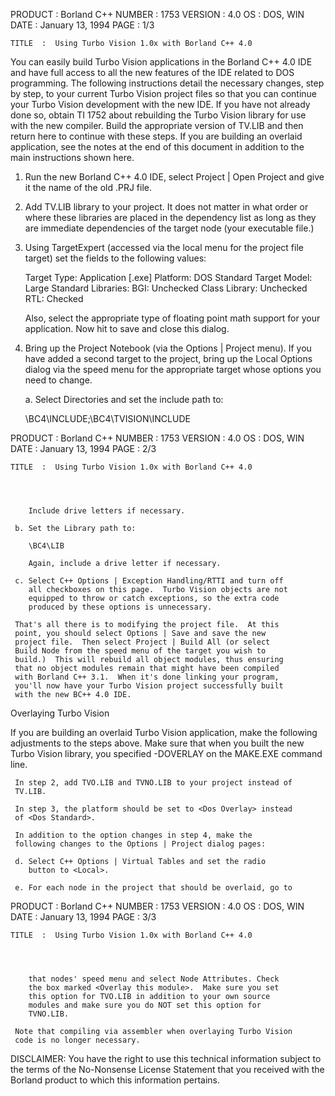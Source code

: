 






  PRODUCT  :  Borland C++                           NUMBER  :  1753
  VERSION  :  4.0
       OS  :  DOS, WIN
     DATE  :  January 13, 1994                         PAGE  :  1/3

    TITLE  :  Using Turbo Vision 1.0x with Borland C++ 4.0




  You can easily build Turbo Vision applications in the Borland C++
  4.0 IDE and have full access to all the new features of the IDE
  related to DOS programming.  The following instructions detail
  the necessary changes, step by step, to your current Turbo Vision
  project files so that you can continue your Turbo Vision
  development with the new IDE.  If you have not already done so,
  obtain TI 1752 about rebuilding the Turbo Vision library for use
  with the new compiler.  Build the appropriate version of TV.LIB
  and then return here to continue with these steps.  If you are
  building an overlaid application, see the notes at the end of
  this document in addition to the main instructions shown here.

  1. Run the new Borland C++ 4.0 IDE, select Project | Open Project
     and give it the name of the old .PRJ file.

  2. Add TV.LIB library to your project.  It does not matter in
     what order or where these libraries are placed in the
     dependency list as long as they are immediate dependencies of
     the target node (your executable file.)

  3. Using TargetExpert (accessed via the local menu for the
     project file target) set the fields to the following values:

     Target Type:       Application [.exe]
     Platform:                  DOS Standard
     Target Model:              Large
     Standard Libraries:
        BGI:                       Unchecked
        Class Library:       Unchecked
        RTL:                       Checked

     Also, select the appropriate type of floating point math
     support for your application.  Now hit <OK> to save and close
     this dialog.

  4. Bring up the Project Notebook (via the Options | Project
     menu).  If you have added a second target to the project,
     bring up the Local Options dialog via the speed menu for the
     appropriate target whose options you need to change.

     a. Select Directories and set the include path to:

        \BC4\INCLUDE;\BC4\TVISION\INCLUDE













  PRODUCT  :  Borland C++                           NUMBER  :  1753
  VERSION  :  4.0
       OS  :  DOS, WIN
     DATE  :  January 13, 1994                         PAGE  :  2/3

    TITLE  :  Using Turbo Vision 1.0x with Borland C++ 4.0




        Include drive letters if necessary.

     b. Set the Library path to:

        \BC4\LIB

        Again, include a drive letter if necessary.

     c. Select C++ Options | Exception Handling/RTTI and turn off
        all checkboxes on this page.  Turbo Vision objects are not
        equipped to throw or catch exceptions, so the extra code
        produced by these options is unnecessary.

     That's all there is to modifying the project file.  At this
     point, you should select Options | Save and save the new
     project file.  Then select Project | Build All (or select
     Build Node from the speed menu of the target you wish to
     build.)  This will rebuild all object modules, thus ensuring
     that no object modules remain that might have been compiled
     with Borland C++ 3.1.  When it's done linking your program,
     you'll now have your Turbo Vision project successfully built
     with the new BC++ 4.0 IDE.

  Overlaying Turbo Vision

  If you are building an overlaid Turbo Vision application, make
  the following adjustments to the steps above.  Make sure that
  when you built the new Turbo Vision library, you specified
  -DOVERLAY on the MAKE.EXE command line.

     In step 2, add TVO.LIB and TVNO.LIB to your project instead of
     TV.LIB.

     In step 3, the platform should be set to <Dos Overlay> instead
     of <Dos Standard>.

     In addition to the option changes in step 4, make the
     following changes to the Options | Project dialog pages:

     d. Select C++ Options | Virtual Tables and set the radio
        button to <Local>.

     e. For each node in the project that should be overlaid, go to













  PRODUCT  :  Borland C++                           NUMBER  :  1753
  VERSION  :  4.0
       OS  :  DOS, WIN
     DATE  :  January 13, 1994                         PAGE  :  3/3

    TITLE  :  Using Turbo Vision 1.0x with Borland C++ 4.0




        that nodes' speed menu and select Node Attributes. Check
        the box marked <Overlay this module>.  Make sure you set
        this option for TVO.LIB in addition to your own source
        modules and make sure you do NOT set this option for
        TVNO.LIB.

     Note that compiling via assembler when overlaying Turbo Vision
     code is no longer necessary.

  DISCLAIMER: You have the right to use this technical information
  subject to the terms of the No-Nonsense License Statement that
  you received with the Borland product to which this information
  pertains.




































